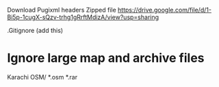 Download Pugixml headers Zipped file
https://drive.google.com/file/d/1-Bi5p-1cugX-sQzv-trhg1gRrftMdizA/view?usp=sharing


.Gitignore (add this)
# Ignore large map and archive files
Karachi OSM/
*.osm
*.rar
